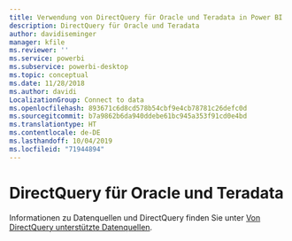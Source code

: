 ```yaml
---
title: Verwendung von DirectQuery für Oracle und Teradata in Power BI
description: DirectQuery für Oracle und Teradata
author: davidiseminger
manager: kfile
ms.reviewer: ''
ms.service: powerbi
ms.subservice: powerbi-desktop
ms.topic: conceptual
ms.date: 11/28/2018
ms.author: davidi
LocalizationGroup: Connect to data
ms.openlocfilehash: 893671c6d8cd578b54cbf9e4cb78781c26defc0d
ms.sourcegitcommit: b7a9862b6da940ddebe61bc945a353f91cd0e4bd
ms.translationtype: HT
ms.contentlocale: de-DE
ms.lasthandoff: 10/04/2019
ms.locfileid: "71944894"
---
```

# <a name="directquery-for-oracle-and-teradata"></a>DirectQuery für Oracle und Teradata 
Informationen zu Datenquellen und DirectQuery finden Sie unter [Von DirectQuery unterstützte Datenquellen](desktop-directquery-data-sources.md).

